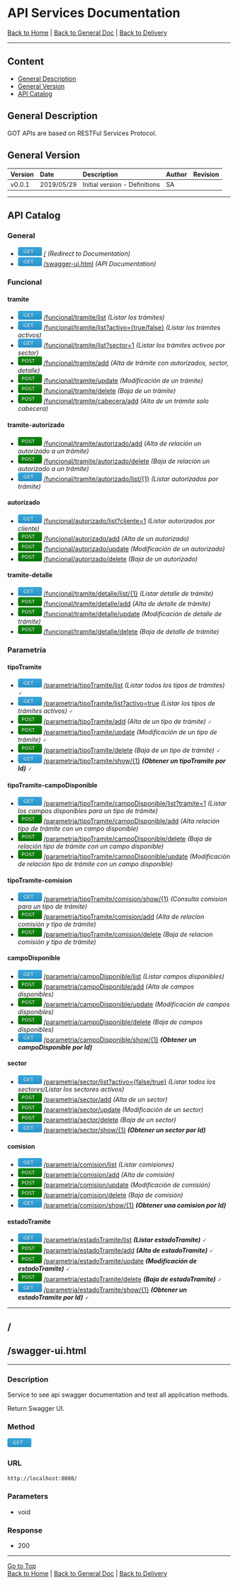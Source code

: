 # API Services Documentation 

[Back to Home](/README.md) | [Back to General Doc](/docs/readme.md) | [Back to Delivery](/docs/markdown/delivery.md)

---
## Content

- [General Description](#markdown-header-general-description)
- [General Version](#markdown-header-general-version)
- [API Catalog](#markdown-header-api-catalog)

## General Description
GOT APIs are based on RESTFul Services Protocol.

## General Version
| Version  |    Date    | Description                    |  Author     |   Revision   |
|----------|:-----------|:-------------------------------|:------------|--------------|
| v0.0.1   | 2019/05/29 | Initial version - Definitions  |    SA       |              |

--- 
## API Catalog

### General
* ![get](../images/method-get.png "get")  [/](#markdown-header-api-/swagger-ui.html) *(Redirect to Documentation)*
* ![get](../images/method-get.png "get")  [/swagger-ui.html](#markdown-header-api-/swagger-ui.html) *(API Documentation)*

### Funcional
#### tramite
* ![get](../images/method-get.png "get")    [/funcional/tramite/list](/docs/markdown/api/accion-api.md) *(Listar los trámites)*
* ![get](../images/method-get.png "get")    [/funcional/tramite/list?activo={true/false}](/docs/markdown/api/accion-api.md) *(Listar los trámites activos)*
* ![get](../images/method-get.png "get")    [/funcional/tramite/list?sector=1](/docs/markdown/api/accion-api.md)  *(Listar los trámites activos por sector)*
* ![post](../images/method-post.png "post") [/funcional/tramite/add](/docs/markdown/api/accion-api.md)  *(Alta de trámite con autorizados, sector, detalle)*
* ![post](../images/method-post.png "post") [/funcional/tramite/update](/docs/markdown/api/accion-api.md) *(Modificación de un trámite)*
* ![post](../images/method-post.png "post") [/funcional/tramite/delete](/docs/markdown/api/accion-api.md) *(Baja de un trámite)*
* ![post](../images/method-post.png "post") [/funcional/tramite/cabecera/add](/docs/markdown/api/accion-api.md) *(Alta de un trámite solo cabecera)*
#### tramite-autorizado
* ![post](../images/method-post.png "post") [/funcional/tramite/autorizado/add](/docs/markdown/api/accion-api.md)  *(Alta de relación un autorizado a un trámite)*
* ![post](../images/method-post.png "post") [/funcional/tramite/autorizado/delete](/docs/markdown/api/accion-api.md)  *(Baja de relación un autorizado a un trámite)*
* ![get](../images/method-get.png "get")    [/funcional/tramite/autorizado/list/{1}](/docs/markdown/api/accion-api.md)  *(Listar autorizados por trámite)* 
#### autorizado
* ![get](../images/method-get.png "get")    [/funcional/autorizado/list?cliente=1](/docs/markdown/api/accion-api.md)  *(Listar autorizados por cliente)* 
* ![post](../images/method-post.png "post") [/funcional/autorizado/add](/docs/markdown/api/accion-api.md)  *(Alta de un autorizado)*
* ![post](../images/method-post.png "post") [/funcional/autorizado/update](/docs/markdown/api/accion-api.md)  *(Modificación de un autorizado)*
* ![post](../images/method-post.png "post") [/funcional/autorizado/delete](/docs/markdown/api/accion-api.md)  *(Baja de un autorizado)*
#### tramite-detalle
* ![get](../images/method-get.png "get")    [/funcional/tramite/detalle/list/{1}](/docs/markdown/api/accion-api.md)  *(Listar detalle de trámite)*
* ![post](../images/method-post.png "post") [/funcional/tramite/detalle/add](/docs/markdown/api/accion-api.md)  *(Alta de detalle de trámite)*
* ![post](../images/method-post.png "post") [/funcional/tramite/detalle/update](/docs/markdown/api/accion-api.md)  *(Modificación de detalle de trámite)*
* ![post](../images/method-post.png "post") [/funcional/tramite/detalle/delete](/docs/markdown/api/accion-api.md)  *(Baja de detalle de trámite)*

### Parametría
#### tipoTramite
* ![get](../images/method-get.png "get")    [/parametria/tipoTramite/list](/docs/markdown/api/accion-api.md)  *(Listar todos los tipos de trámites)* 🗸
* ![get](../images/method-get.png "get")    [/parametria/tipoTramite/list?activo=true](/docs/markdown/api/accion-api.md)  *(Listar los tipos de trámites activos)* 🗸
* ![post](../images/method-post.png "post") [/parametria/tipoTramite/add](/docs/markdown/api/accion-api.md)  *(Alta de un tipo de trámite)* 🗸
* ![post](../images/method-post.png "post") [/parametria/tipoTramite/update](/docs/markdown/api/accion-api.md)  *(Modificación de un tipo de trámite)* 🗸
* ![post](../images/method-post.png "post") [/parametria/tipoTramite/delete](/docs/markdown/api/accion-api.md)  *(Baja de un tipo de trámite)* 🗸
* ![get](../images/method-get.png "get")    [/parametria/tipoTramite/show/{1}](/docs/markdown/api/accion-api.md)  ***(Obtener un tipoTramite por Id)*** 🗸
#### tipoTramite-campoDisponible
* ![get](../images/method-get.png "get")    [/parametria/tipoTramite/campoDisponible/list?tramite=1](/docs/markdown/api/accion-api.md)  *(Listar los campos disponibles para un tipo de trámite)*
* ![post](../images/method-post.png "post") [/parametria/tipoTramite/campoDisponible/add](/docs/markdown/api/accion-api.md)  *(Alta relación tipo de trámite con un campo disponible)*
* ![post](../images/method-post.png "post") [/parametria/tipoTramite/campoDisponible/delete](/docs/markdown/api/accion-api.md)  *(Baja de relación tipo de trámite con un campo disponible)*
* ![post](../images/method-post.png "post") [/parametria/tipoTramite/campoDisponible/update](/docs/markdown/api/accion-api.md)  *(Modificación de relación tipo de trámite con un campo disponible)*
#### tipoTramite-comision
* ![get](../images/method-get.png "get")    [/parametria/tipoTramite/comision/show/{1}](/docs/markdown/api/accion-api.md)  *(Consulta comision para un tipo de trámite)*
* ![post](../images/method-post.png "post") [/parametria/tipoTramite/comision/add](/docs/markdown/api/accion-api.md)  *(Alta de relacion comisión y tipo de trámite)*
* ![post](../images/method-post.png "post") [/parametria/tipoTramite/comision/delete](/docs/markdown/api/accion-api.md)  *(Baja de relacion comisión y tipo de trámite)*
#### campoDisponible
* ![get](../images/method-get.png "get")    [/parametria/campoDisponible/list](/docs/markdown/api/accion-api.md)  *(Listar campos disponibles)* 
* ![post](../images/method-post.png "post") [/parametria/campoDisponible/add](/docs/markdown/api/accion-api.md)  *(Alta de campos disponibles)* 
* ![post](../images/method-post.png "post") [/parametria/campoDisponible/update](/docs/markdown/api/accion-api.md)  *(Modificación de campos disponibles)* 
* ![post](../images/method-post.png "post") [/parametria/campoDisponible/delete](/docs/markdown/api/accion-api.md)  *(Baja de campos disponibles)* 
* ![get](../images/method-get.png "get")    [/parametria/campoDisponible/show/{1}](/docs/markdown/api/accion-api.md)  ***(Obtener un campoDisponible por Id)*** 
#### sector
* ![get](../images/method-get.png "get")    [/parametria/sector/list?activo={false/true}](/docs/markdown/api/accion-api.md)  *(Listar todos los sectores/Listar los sectores activos)* 
* ![post](../images/method-post.png "post") [/parametria/sector/add](/docs/markdown/api/accion-api.md)  *(Alta de un sector)* 
* ![post](../images/method-post.png "post") [/parametria/sector/update](/docs/markdown/api/accion-api.md)  *(Modificación de un sector)* 
* ![post](../images/method-post.png "post") [/parametria/sector/delete](/docs/markdown/api/accion-api.md)  *(Baja de un sector)* 
* ![get](../images/method-get.png "get")    [/parametria/sector/show/{1}](/docs/markdown/api/accion-api.md)  ***(Obtener un sector por Id)*** 
#### comision
* ![get](../images/method-get.png "get")    [/parametria/comision/list](/docs/markdown/api/accion-api.md)  *(Listar comisiones)* 
* ![post](../images/method-post.png "post") [/parametria/comision/add](/docs/markdown/api/accion-api.md)  *(Alta de comisión)* 
* ![post](../images/method-post.png "post") [/parametria/comision/update](/docs/markdown/api/accion-api.md)  *(Modificación de comisión)* 
* ![post](../images/method-post.png "post") [/parametria/comision/delete](/docs/markdown/api/accion-api.md)  *(Baja de comisión)* 
* ![get](../images/method-get.png "get")    [/parametria/comision/show/{1}](/docs/markdown/api/accion-api.md)  ***(Obtener una comision por Id)*** 
#### estadoTramite
* ![get](../images/method-get.png "get")    [/parametria/estadoTramite/list](/docs/markdown/api/accion-api.md) ***(Listar estadoTramite)*** 🗸
* ![post](../images/method-post.png "post") [/parametria/estadoTramite/add](/docs/markdown/api/accion-api.md)  ***(Alta de estadoTramite)*** 🗸
* ![post](../images/method-post.png "post") [/parametria/estadoTramite/update](/docs/markdown/api/accion-api.md) ***(Modificación de estadoTramite)*** 🗸
* ![post](../images/method-post.png "post") [/parametria/estadoTramite/delete](/docs/markdown/api/accion-api.md)  ***(Baja de estadoTramite)*** 🗸
* ![get](../images/method-get.png "get")    [/parametria/estadoTramite/show/{1}](/docs/markdown/api/accion-api.md)  ***(Obtener un estadoTramite por Id)*** 🗸


---
## /
## /swagger-ui.html
---
### Description
Service to see api swagger documentation and test all application methods.
 
Return Swagger UI.

### Method
![get](../images/method-get.png "get")
### URL
    http://localhost:8080/
### Parameters
- void

### Response
- 200 
         
---
[Go to Top](#markdown-header-api-services-documentation-pagossucursal)  
[Back to Home](/README.md) | [Back to General Doc](/docs/readme.md) | [Back to Delivery](/docs/markdown/delivery.md)